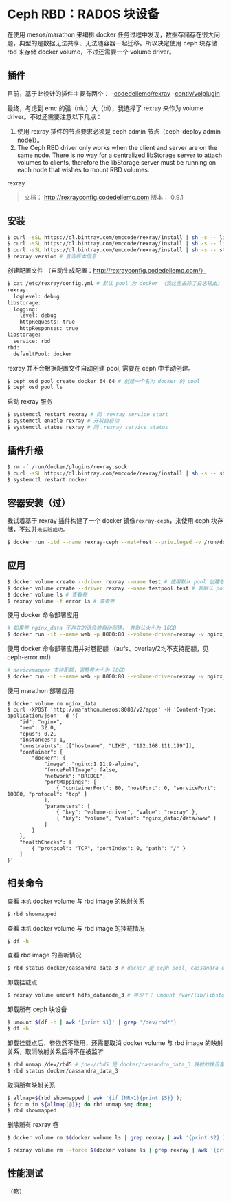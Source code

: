 # Ceph RBD：RADOS 块设备

在使用 mesos/marathon 来编排 docker 任务过程中发现，数据存储存在很大问题，典型的是数据无法共享、无法随容器一起迁移。所以决定使用 ceph 块存储 rbd 来存储 docker volume，不过还需要一个 volume driver。

## 插件

目前，基于此设计的插件主要有两个：
-[codedellemc/rexray](https://github.com/codedellemc/rexray)
-[contiv/volplugin](https://github.com/contiv/volplugin)

最终，考虑到 emc 的强（niu）大（bi），我选择了 rexray 来作为 volume driver。不过还需要注意以下几点：
1. 使用 rexray 插件的节点要求必须是 ceph admin 节点（ceph-deploy admin node1）。
2. The Ceph RBD driver only works when the client and server are on the same node. There is no way for a centralized libStorage server to attach volumes to clients, therefore the libStorage server must be running on each node that wishes to mount RBD volumes.

rexray
>文档： http://rexrayconfig.codedellemc.com
>版本： 0.9.1

## 安装

```sh
$ curl -sSL https://dl.bintray.com/emccode/rexray/install | sh -s -- list # 查询版本
$ curl -sSL https://dl.bintray.com/emccode/rexray/install | sh -s -- list stable # 查询稳定版
$ curl -sSL https://dl.bintray.com/emccode/rexray/install | sh -s -- stable 0.9.1 # 安装指定版本
$ rexray version # 查询版本信息
```

创建配置文件 （自动生成配置：http://rexrayconfig.codedellemc.com/）
```sh
$ cat /etc/rexray/config.yml # 默认 pool 为 docker （我这里去除了日志输出）
rexray:
  logLevel: debug
libstorage:
  logging:
    level: debug
    httpRequests: true
    httpResponses: true
libstorage:
  service: rbd
rbd:
  defaultPool: docker
```

rexray 并不会根据配置文件自动创建 pool, 需要在 ceph 中手动创建。
```sh
$ ceph osd pool create docker 64 64 # 创建一个名为 docker 的 pool
$ ceph osd pool ls
```

启动 rexray 服务
```sh
$ systemctl restart rexray # 同：rexray service start
$ systemctl enable rexray # 开机自启动
$ systemctl status rexray # 同：rexray service status
```

## 插件升级

```sh
$ rm -f /run/docker/plugins/rexray.sock
$ curl -sSL https://dl.bintray.com/emccode/rexray/install | sh -s -- stable 0.9.1
$ systemctl restart docker
```

## 容器安装（过）

我试着基于 rexray 插件构建了一个 docker 镜像`rexray-ceph`，来使用 ceph 块存储，不过并`未实验成功`。

```sh
$ docker run -itd --name rexray-ceph --net=host --privileged -v /run/docker/plugins:/run/docker/plugins -v /var/run/rexray:/var/run/rexray -v /var/run/docker.sock:/var/run/docker.sock -v /var/run/libstorage:/var/run/libstorage -v /var/lib/rexray:/var/lib/rexray -v /var/lib/libstorage:/var/lib/libstorage -v /var/run/docker:/var/run/docker -v /dev:/dev rexray-ceph:0.9.1
```

## 应用

```sh
$ docker volume create --driver rexray --name test # 使用默认 pool 创建卷
$ docker volume create --driver rexray --name testpool.test # 非默认 pool（需要先创建好 pool）
$ docker volume ls # 查看卷
$ rexray volume -f error ls # 查看卷
```

使用 docker 命令部署应用
```sh
# 如果卷 nginx_data 不存在的话会被自动创建， 卷默认大小为 16GB
$ docker run -it --name web -p 8000:80 --volume-driver=rexray -v nginx_data:/usr/share/nginx -d nginx:1.11.9-alpine
```

使用 docker 命令部署应用并对卷配额 （aufs、overlay/2均不支持配额，见 ceph-error.md）
```sh
# devicemapper 支持配额，调整卷大小为 20GB
$ docker run -it --name web -p 8000:80 --volume-driver=rexray -v nginx_data:/usr/share/nginx --storage-opt=size=20 -d nginx:1.11.9-alpine
```

使用 marathon 部署应用
```
$ docker volume rm nginx_data
$ curl -XPOST 'http://marathon.mesos:8080/v2/apps' -H 'Content-Type: application/json' -d '{
    "id": "nginx",
    "mem": 32.0,
    "cpus": 0.2,
    "instances": 1,
    "constraints": [["hostname", "LIKE", "192.168.111.199"]],
    "container": {
        "docker": {
            "image": "nginx:1.11.9-alpine",
            "forcePullImage": false,
            "network": "BRIDGE",
            "portMappings": [
                { "containerPort": 80, "hostPort": 0, "servicePort": 10080, "protocol": "tcp" }
            ],
            "parameters": [
                { "key": "volume-driver", "value": "rexray" },
                { "key": "volume", "value": "nginx_data:/data/www" }
            ]
        }
    },
    "healthChecks": [
        { "protocol": "TCP", "portIndex": 0, "path": "/" }
    ]
}'
```

## 相关命令

查看 `本机` docker volume 与 rbd image 的映射关系
```sh
$ rbd showmapped
```

查看 `本机` docker volume 与 rbd image 的挂载情况
```sh
$ df -h
```

查看 rbd image 的监听情况
```sh
$ rbd status docker/cassandra_data_3 # docker 是 ceph pool, cassandra_data_3 是 docker volume
```

卸载挂载点
```sh
$ rexray volume umount hdfs_datanode_3 # 等价于： umount /var/lib/libstorage/volumes/hdfs_datanode_3 加上 rbd unmap docker/hdfs_datanode_3
```

卸载所有 ceph 块设备
```sh
$ umount $(df -h | awk '{print $1}' | grep '/dev/rbd*')
$ df -h
```

卸载挂载点后，卷依然不能用，还需要取消 docker volume 与 rbd image 的映射关系，取消映射关系后将不在被监听
```sh
$ rbd unmap /dev/rbd5 # /dev/rbd5 是 docker/cassandra_data_3 映射的块设备
$ rbd status docker/cassandra_data_3
```

取消所有映射关系
```sh
$ allmap=$(rbd showmapped | awk '{if (NR>1){print $5}}');
$ for m in ${allmap[@]}; do rbd unmap $m; done;
$ rbd showmapped
```

删除所有 rexray 卷
```sh
$ docker volume rm $(docker volume ls | grep rexray | awk '{print $2}')
```

```sh
$ rexray volume rm --force $(docker volume ls | grep rexray | awk '{print $2}')
```

## 性能测试

（略）